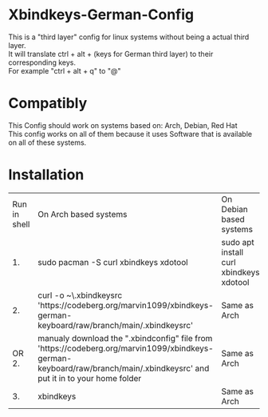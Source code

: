 # Xbindkeys-German-Config

This is a "third layer" config for linux systems without being a actual third layer.       
It will translate ctrl + alt + (keys for German third layer) to their corresponding keys.       
For example "ctrl + alt + q" to "@"      

# Compatibly
This Config should work on systems based on: Arch, Debian, Red Hat      
This config works on all of them because it uses Software that is available on all of these systems.

# Installation
<table>
<tr>
<td> Run in shell </td>
<td> On Arch based systems </td> 
<td> On Debian based systems </td> 
<td> On Red Hat based systems </td> 
</tr>
<tr> 
<td> 1. </td>
<td> sudo pacman -S curl xbindkeys xdotool </td> 
<td> sudo apt install curl xbindkeys xdotool </td> 
<td> sudo yum install curl xbindkeys xdotool </td> 
</tr>
<tr> 
<td> 2. </td> 
<td> curl -o ~\.xbindkeysrc 'https://codeberg.org/marvin1099/xbindkeys-german-keyboard/raw/branch/main/.xbindkeysrc' </td> 
<td> Same as Arch </td> 
<td> Same as Arch </td> 
</tr>
<tr>
<td> OR 2. </td> 
<td> manualy download the ".xbindconfig" file from 'https://codeberg.org/marvin1099/xbindkeys-german-keyboard/raw/branch/main/.xbindkeysrc' and put it in to your home folder </td>
<td> Same as Arch </td> 
<td> Same as Arch </td>  
</tr> 
<tr>
<td> 3. </td>
<td> xbindkeys </td> 
<td> Same as Arch </td> 
<td> Same as Arch </td> 
</tr>
</table>
